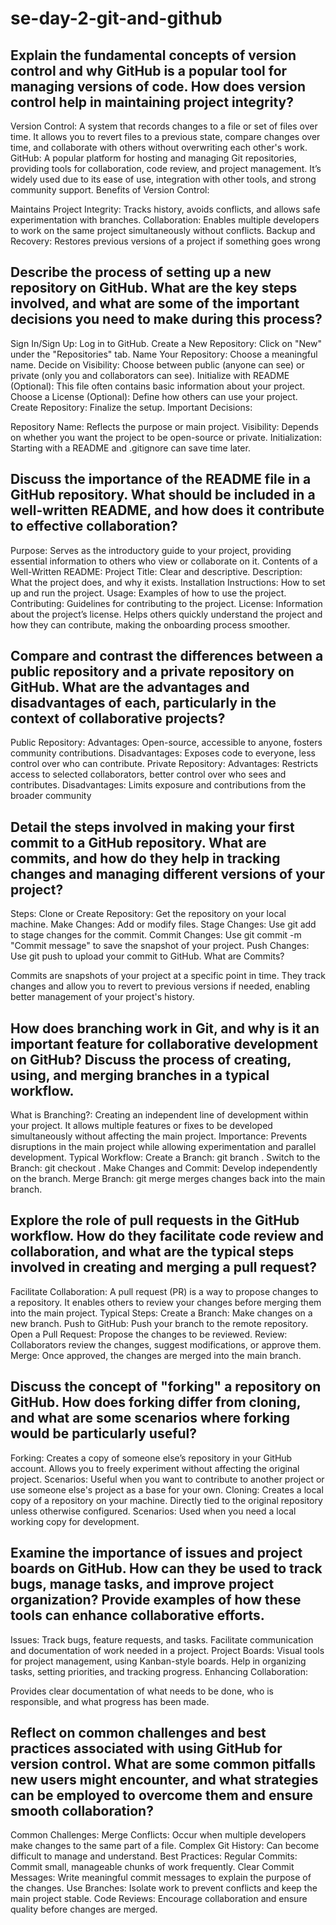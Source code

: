 # se-day-2-git-and-github
## Explain the fundamental concepts of version control and why GitHub is a popular tool for managing versions of code. How does version control help in maintaining project integrity?

Version Control: A system that records changes to a file or set of files over time. It allows you to revert files to a previous state, compare changes over time, and collaborate with others without overwriting each other's work.
GitHub: A popular platform for hosting and managing Git repositories, providing tools for collaboration, code review, and project management. It’s widely used due to its ease of use, integration with other tools, and strong community support.
Benefits of Version Control:

Maintains Project Integrity: Tracks history, avoids conflicts, and allows safe experimentation with branches.
Collaboration: Enables multiple developers to work on the same project simultaneously without conflicts.
Backup and Recovery: Restores previous versions of a project if something goes wrong

## Describe the process of setting up a new repository on GitHub. What are the key steps involved, and what are some of the important decisions you need to make during this process?
Sign In/Sign Up: Log in to GitHub.
Create a New Repository: Click on "New" under the "Repositories" tab.
Name Your Repository: Choose a meaningful name.
Decide on Visibility: Choose between public (anyone can see) or private (only you and collaborators can see).
Initialize with README (Optional): This file often contains basic information about your project.
Choose a License (Optional): Define how others can use your project.
Create Repository: Finalize the setup.
Important Decisions:

Repository Name: Reflects the purpose or main project.
Visibility: Depends on whether you want the project to be open-source or private.
Initialization: Starting with a README and .gitignore can save time later.
## Discuss the importance of the README file in a GitHub repository. What should be included in a well-written README, and how does it contribute to effective collaboration?
Purpose: Serves as the introductory guide to your project, providing essential information to others who view or collaborate on it.
Contents of a Well-Written README:
Project Title: Clear and descriptive.
Description: What the project does, and why it exists.
Installation Instructions: How to set up and run the project.
Usage: Examples of how to use the project.
Contributing: Guidelines for contributing to the project.
License: Information about the project’s license.
Helps others quickly understand the project and how they can contribute, making the onboarding process smoother.
## Compare and contrast the differences between a public repository and a private repository on GitHub. What are the advantages and disadvantages of each, particularly in the context of collaborative projects?
Public Repository:
Advantages: Open-source, accessible to anyone, fosters community contributions.
Disadvantages: Exposes code to everyone, less control over who can contribute.
Private Repository:
Advantages: Restricts access to selected collaborators, better control over who sees and contributes.
Disadvantages: Limits exposure and contributions from the broader community
## Detail the steps involved in making your first commit to a GitHub repository. What are commits, and how do they help in tracking changes and managing different versions of your project?
Steps:
Clone or Create Repository: Get the repository on your local machine.
Make Changes: Add or modify files.
Stage Changes: Use git add to stage changes for the commit.
Commit Changes: Use git commit -m "Commit message" to save the snapshot of your project.
Push Changes: Use git push to upload your commit to GitHub.
What are Commits?

Commits are snapshots of your project at a specific point in time. They track changes and allow you to revert to previous versions if needed, enabling better management of your project's history.

## How does branching work in Git, and why is it an important feature for collaborative development on GitHub? Discuss the process of creating, using, and merging branches in a typical workflow.
What is Branching?: Creating an independent line of development within your project. It allows multiple features or fixes to be developed simultaneously without affecting the main project.
Importance: Prevents disruptions in the main project while allowing experimentation and parallel development.
Typical Workflow:
Create a Branch: git branch <branch-name>.
Switch to the Branch: git checkout <branch-name>.
Make Changes and Commit: Develop independently on the branch.
Merge Branch: git merge <branch-name> merges changes back into the main branch.

## Explore the role of pull requests in the GitHub workflow. How do they facilitate code review and collaboration, and what are the typical steps involved in creating and merging a pull request?
Facilitate Collaboration: A pull request (PR) is a way to propose changes to a repository. It enables others to review your changes before merging them into the main project.
Typical Steps:
Create a Branch: Make changes on a new branch.
Push to GitHub: Push your branch to the remote repository.
Open a Pull Request: Propose the changes to be reviewed.
Review: Collaborators review the changes, suggest modifications, or approve them.
Merge: Once approved, the changes are merged into the main branch.

## Discuss the concept of "forking" a repository on GitHub. How does forking differ from cloning, and what are some scenarios where forking would be particularly useful?
Forking:
Creates a copy of someone else’s repository in your GitHub account.
Allows you to freely experiment without affecting the original project.
Scenarios: Useful when you want to contribute to another project or use someone else's project as a base for your own.
Cloning:
Creates a local copy of a repository on your machine.
Directly tied to the original repository unless otherwise configured.
Scenarios: Used when you need a local working copy for development.

## Examine the importance of issues and project boards on GitHub. How can they be used to track bugs, manage tasks, and improve project organization? Provide examples of how these tools can enhance collaborative efforts.
Issues:
Track bugs, feature requests, and tasks.
Facilitate communication and documentation of work needed in a project.
Project Boards:
Visual tools for project management, using Kanban-style boards.
Help in organizing tasks, setting priorities, and tracking progress.
Enhancing Collaboration:

Provides clear documentation of what needs to be done, who is responsible, and what progress has been made.

## Reflect on common challenges and best practices associated with using GitHub for version control. What are some common pitfalls new users might encounter, and what strategies can be employed to overcome them and ensure smooth collaboration?
Common Challenges:
Merge Conflicts: Occur when multiple developers make changes to the same part of a file.
Complex Git History: Can become difficult to manage and understand.
Best Practices:
Regular Commits: Commit small, manageable chunks of work frequently.
Clear Commit Messages: Write meaningful commit messages to explain the purpose of the changes.
Use Branches: Isolate work to prevent conflicts and keep the main project stable.
Code Reviews: Encourage collaboration and ensure quality before changes are merged.
